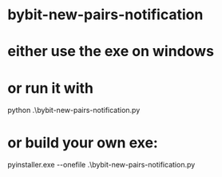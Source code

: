 # bybit-new-pairs-notification

# either use the exe on windows

# or run it with 
python .\bybit-new-pairs-notification.py

# or build your own exe:
pyinstaller.exe --onefile .\bybit-new-pairs-notification.py
